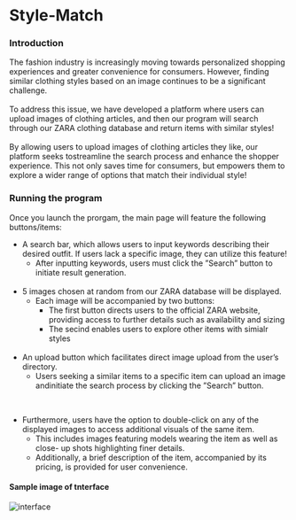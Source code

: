 # Style-Match

### Introduction
The fashion industry is increasingly moving towards personalized shopping experiences and greater convenience for consumers. However, finding similar clothing styles based on an image continues to be a significant challenge.  <br>
  <br>
To address this issue, we have developed a platform where users can upload images of clothing articles, and then our program will search through our ZARA clothing database and return items with similar styles!  <br>
  <br>
By allowing users to upload images of clothing articles they like, our platform seeks tostreamline the search process and enhance the shopper experience. This not only saves time for consumers, but  empowers them to explore a wider range of options that match their individual style!

### Running the program
Once you launch the prorgam, the main page will feature the following buttons/items:
  <br>
* A search bar, which allows users to input keywords describing their desired outfit. If users lack a specific image, they can utilize this feature!
    * After inputting keywords, users must click the ”Search” button to initiate result generation.
  <br>
* 5 images chosen at random from our ZARA database will be displayed.
    * Each image will be accompanied by two buttons:
        * The first button directs users to the official ZARA website, providing access to further details such as availability and sizing
        * The secind enables users to explore other items with simialr styles
  <br>
*  An upload button which facilitates direct image upload from the user’s directory.
    * Users seeking a similar items to a specific item can upload an image andinitiate the search process by clicking the ”Search” button.
  <br>

* Furthermore, users have the option to double-click on any of the displayed images to access additional visuals of the same item.
    * This includes images featuring models wearing the item as well as close-
up shots highlighting finer details.
    *  Additionally, a brief description of the item, accompanied by its
pricing, is provided for user convenience.

#### Sample image of tnterface

 ![interface](https://github.com/user-attachments/assets/59e58c61-e59a-4267-8faa-3f806cc03de3)







